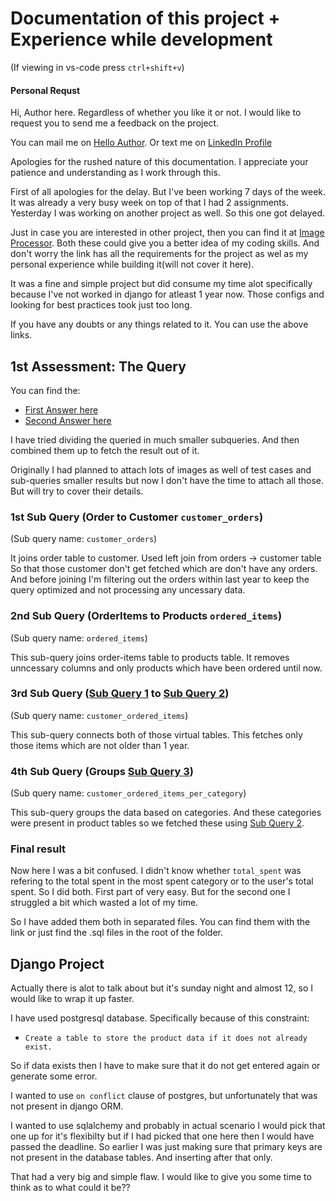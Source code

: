 # Documentation of this project + Experience while development

(If viewing in vs-code press `ctrl+shift+v`)

#### Personal Requst
Hi, Author here. Regardless of whether you like it or not. I would like to request you to send me a feedback on the project.

You can mail me on [Hello Author](mailto:thsibtima1999@gmail.com).
Or text me on [LinkedIn Profile](https://www.linkedin.com/in/amit-bisht-4b07b3201/)

Apologies for the rushed nature of this documentation. I appreciate your patience and understanding as I work through this.

First of all apologies for the delay. But I've been working 7 days of the week. It was already a very busy week on top of that I had 2 assignments. Yesterday I was working on another project as well. So this one got delayed.

Just in case you are interested in other project, then you can find it at [Image Processor](https://github.com/Confused-Tima/Image-Processor/blob/main/README.md).
Both these could give you a better idea of my coding skills. And don't worry the link has all the requirements for the project as wel as my personal experience while building it(will not cover it here).


It was a fine and simple project but did consume my time alot specifically because I've not worked in django for atleast 1 year now. Those configs and looking for best practices took just too long.

If you have any doubts or any things related to it. You can use the above links.

## 1st Assessment: The Query

You can find the:
- [First Answer here](UserCategorySpent.sql)
- [Second Answer here](UserTotalSpentQuery.sql)

I have tried dividing the queried in much smaller subqueries. And then combined them up to fetch the result out of it.

Originally I had planned to attach lots of images as well of test cases and sub-queries smaller results but now I don't have the time to attach all those. But will try to cover their details.

### 1st Sub Query (Order to Customer `customer_orders`)
(Sub query name: `customer_orders`)

It joins order table to customer. Used left join from orders -> customer table
So that those customer don't get fetched which are don't have any orders. And before joining I'm filtering out the orders within last year to keep the query optimized and not processing any uncessary data.

### 2nd Sub Query (OrderItems to Products `ordered_items`)
(Sub query name: `ordered_items`)

This sub-query joins order-items table to products table. It removes unncessary columns and only products which have been ordered until now.

### 3rd Sub Query ([Sub Query 1](#1st-sub-query-order-to-customer-customer_orders) to [Sub Query 2](#2nd-sub-query-orderitems-to-products-ordered_items))
(Sub query name: `customer_ordered_items`)

This sub-query connects both of those virtual tables. This fetches only those items which are not older than 1 year.

### 4th Sub Query (Groups [Sub Query 3](#3rd-sub-query-sub-query-1-to-sub-query-2))
(Sub query name: `customer_ordered_items_per_category`)

This sub-query groups the data based on categories. And these categories were present in product tables so we fetched these using [Sub Query 2](#2nd-sub-query-orderitems-to-products-ordered_items).

### Final result

Now here I was a bit confused. I didn't know whether `total_spent` was refering to the total spent in the most spent category or to the user's total spent. So I did both. First part of very easy. But for the second one I struggled a bit which wasted a lot of my time.

So I have added them both in separated files.
You can find them with the link or just find the .sql files in the root of the folder.


## Django Project

Actually there is alot to talk about but it's sunday night and almost 12, so I would like to wrap it up faster.

I have used postgresql database. Specifically because of this constraint:
- `Create a table to store the product data if it does not already exist.`

So if data exists then I have to make sure that it do not get entered again or generate some error.

I wanted to use `on conflict` clause of postgres, but unfortunately that was not present in django ORM.

I wanted to use sqlalchemy and probably in actual scenario I would pick that one up for it's flexibilty but if I had picked that one here then I would have passed the deadline. So earlier I was just making sure that primary keys are not present in the database tables. And inserting after that only.

That had a very big and simple flaw. I would like to give you some time to think as to what could it be??


